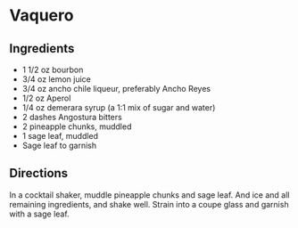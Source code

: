 # Vaquero

## Ingredients
* 1 1/2 oz bourbon
* 3/4 oz lemon juice
* 3/4 oz ancho chile liqueur, preferably Ancho Reyes
* 1/2 oz Aperol
* 1/4 oz demerara syrup (a 1:1 mix of sugar and water)
* 2 dashes Angostura bitters
* 2 pineapple chunks, muddled
* 1 sage leaf, muddled
* Sage leaf to garnish

## Directions
In a cocktail shaker, muddle pineapple chunks and sage leaf. And ice and all remaining ingredients, and shake well. Strain into a coupe glass and garnish with a sage leaf.

